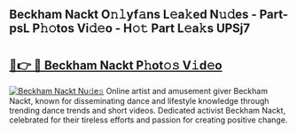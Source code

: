 ## Beckham Nackt O𝚗𝚕yf𝚊ns L𝚎a𝚔ed N𝚞𝚍es - Part-psL P𝚑𝚘tos Vi𝚍𝚎o - H𝚘𝚝 Part L𝚎a𝚔s UPSj7

# <h2><a href="http://kfbzjq.oniu.top/?m=Beckham+Nackt">🔗👉 🔴 Beckham Nackt P𝚑ot𝚘𝚜 V𝚒d𝚎o</a></h2>

[![Beckham Nackt Nu𝚍e𝚜](https://i.imgur.com/0qMVB7G.gif)](http://kfbzjq.oniu.top/?m=Beckham+Nackt)
Online artist and amusement giver Beckham Nackt, known for disseminating dance and lifestyle knowledge through trending dance trends and short videos. Dedicated activist Beckham Nackt, celebrated for their tireless efforts and passion for creating positive change.  
